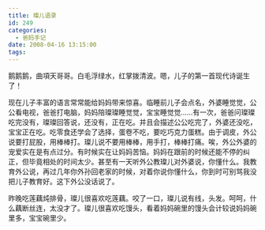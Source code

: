 ```yaml
---
title: 璨儿语录
id: 249
categories:
  - 爸妈手记
date: 2008-04-16 13:15:00
tags:
---
```


鹅鹅鹅，曲項天哥哥。白毛浮绿水，红掌拨清波。嗯，儿子的第一首现代诗诞生了！

现在儿子丰富的语言常常能给妈妈带来惊喜。临睡前儿子会点名，外婆睡觉觉，公公看电视，爸爸打电脑，妈妈陪璨璨睡觉觉，宝宝睡觉觉……有一次，爸爸问璨璨吃完没有，璨璨回答说，还没有，正在吃。并且会描述公公吃完了，外婆还没吃，宝宝正在吃。吃零食还学会了选择，蛋卷不吃，要吃巧克力蛋糕。由于调皮，外公说要打屁股，用棒棒打。璨儿说不要用棒棒，用手打，棒棒打痛。唉，外公外婆的宠爱实在是有点过分。有时候实在让妈妈苦恼。妈妈在跟前的时候还能不停的纠正，但毕竟相处的时间太少。甚至有一天听外公教璨儿对外婆说，你懂什么。我教育外公说，再过几年你外孙回老家的时候，对着你说你懂什么，你到时可别骂我没把儿子教育好。这下外公没话说了。

昨晚吃莲藕炖排骨，璨儿很喜欢吃莲藕。咬了一口，璨儿说有线，头发。呵呵，什么藕断丝连，太没才了。璨儿很喜欢吃馒头，看着妈妈碗里的馒头会计较说妈妈碗里多，宝宝碗里少。